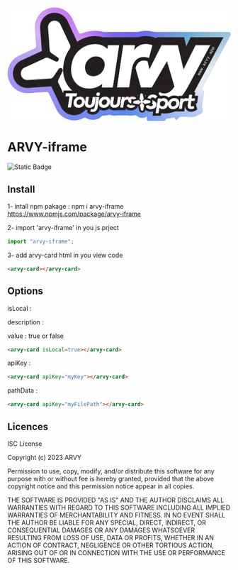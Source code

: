 <img alt="Static Badge" src="./assets/medias/arvy.png">

# ARVY-iframe

<img alt="Static Badge" src="https://img.shields.io/badge/Licence-ISC-green">


## Install

1- intall npm pakage : npm i arvy-iframe
https://www.npmjs.com/package/arvy-iframe

2- import 'arvy-iframe' in you js prject
```js
import "arvy-iframe";
```

3- add arvy-card html in you view code
```html
<arvy-card></arvy-card>
```

## Options
isLocal : 

description : 

value : true or false
```html
<arvy-card isLocal=true></arvy-card>
```

apiKey :
```html
<arvy-card apiKey="myKey"></arvy-card>
```

pathData :
```html
<arvy-card apiKey="myFilePath"></arvy-card>
```

## Licences
ISC License

Copyright (c) 2023 ARVY

Permission to use, copy, modify, and/or distribute this software for any
purpose with or without fee is hereby granted, provided that the above
copyright notice and this permission notice appear in all copies.

THE SOFTWARE IS PROVIDED "AS IS" AND THE AUTHOR DISCLAIMS ALL WARRANTIES WITH
REGARD TO THIS SOFTWARE INCLUDING ALL IMPLIED WARRANTIES OF MERCHANTABILITY
AND FITNESS. IN NO EVENT SHALL THE AUTHOR BE LIABLE FOR ANY SPECIAL, DIRECT,
INDIRECT, OR CONSEQUENTIAL DAMAGES OR ANY DAMAGES WHATSOEVER RESULTING FROM
LOSS OF USE, DATA OR PROFITS, WHETHER IN AN ACTION OF CONTRACT, NEGLIGENCE OR
OTHER TORTIOUS ACTION, ARISING OUT OF OR IN CONNECTION WITH THE USE OR
PERFORMANCE OF THIS SOFTWARE.